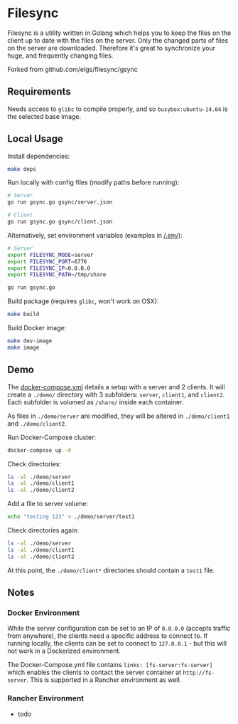 # Filesync

Filesync is a utility written in Golang which helps you to keep the files on the client up to date with the files on the server. Only the changed parts of files on the server are downloaded. Therefore it's great to synchronize your huge, and frequently changing files.

Forked from github.com/elgs/filesync/gsync

## Requirements

Needs access to `glibc` to compile properly, and so `busybox:ubuntu-14.04` is the selected base image.

## Local Usage

Install dependencies:

```sh
make deps
```

Run locally with config files (modify paths before running):

```sh
# Server
go run gsync.go gsync/server.json

# Client
go run gsync.go gsync/client.json
```

Alternatively, set environment variables (examples in [/.env](/.env)):

```sh
# Server
export FILESYNC_MODE=server
export FILESYNC_PORT=6776
export FILESYNC_IP=0.0.0.0
export FILESYNC_PATH=/tmp/share

go run gsync.go
```

Build package (requires `glibc`, won't work on OSX):

```sh
make build
```

Build Docker image:

```sh
make dev-image
make image
```

## Demo

The [docker-compose.yml](/docker-compose.yml) details a setup with a server and 2 clients. It will create a `./demo/` directory with 3 subfolders: `server`, `client1`, and `client2`. Each subfolder is volumed as `/share/` inside each container.

As files in `./demo/server` are modified, they will be altered in `./demo/client1` and `./demo/client2`.

Run Docker-Compose cluster:

```sh
docker-compose up -d
```

Check directories:

```sh
ls -al ./demo/server
ls -al ./demo/client1
ls -al ./demo/client2
```

Add a file to server volume:

```sh
echo "testing 123" > ./demo/server/test1
```

Check directories again:

```sh
ls -al ./demo/server
ls -al ./demo/client1
ls -al ./demo/client2
```

At this point, the `./demo/client*` directories should contain a `test1` file.

## Notes

### Docker Environment

While the server configuration can be set to an IP of `0.0.0.0` (accepts traffic from anywhere), the clients need a specific address to connect to. If running locally, the clients can be set to connect to `127.0.0.1` - but this will not work in a Dockerized environment.

The Docker-Compose.yml file contains `links: [fs-server:fs-server]` which enables the clients to contact the server container at `http://fs-server`. This is supported in a Rancher environment as well.

### Rancher Environment

- todo